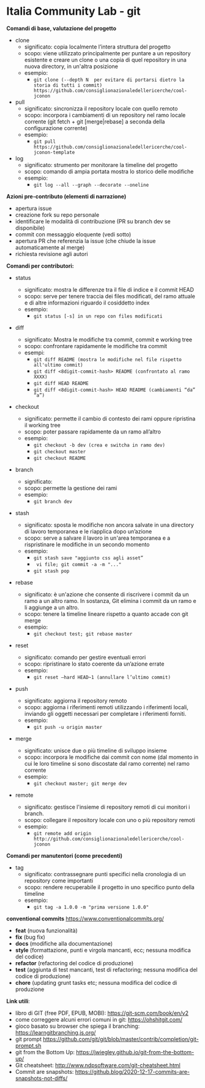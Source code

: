# Italia Community Lab - git
**Comandi di base, valutazione del progetto**
* clone
  * significato: copia localmente l’intera struttura del progetto 
  * scopo: viene utilizzato principalmente per puntare a un repository esistente e creare un clone o una copia di quel repository in una nuova directory, in un'altra posizione
  * esempio: 
    * ```git clone (--depth N  per evitare di portarsi dietro la storia di tutti i commit) https://github.com/consiglionazionaledellericerche/cool-jconon```
* pull
  * significato: sincronizza il repository locale con quello remoto
  * scopo:  incorpora i cambiamenti di un repository nel ramo locale corrente (git fetch + git [merge|rebase] a seconda della configurazione corrente)
  * esempio: 
    * ```git pull https://github.com/consiglionazionaledellericerche/cool-jconon-template```
* log
  * significato: strumento per monitorare la timeline del progetto
  * scopo: comando di ampia portata mostra lo storico delle modifiche
  * esempio: 
    * ```git log --all --graph --decorate --oneline```

**Azioni pre-contributo (elementi di narrazione)**
* apertura issue
* creazione fork su repo personale
* identificare le modalità di contribuzione (PR su branch dev se disponibile)
* commit con messaggio eloquente (vedi sotto)
* apertura PR che referenzia la issue (che chiude la issue automaticamente al merge)
* richiesta revisione agli autori

**Comandi per contributori:**
* status
  * significato: mostra le differenze tra il file di indice e il commit HEAD
  * scopo: serve per tenere traccia dei files modificati, del ramo attuale e di altre informazioni riguardo il cosiddetto index
  * esempio: 
    * ```git status [-s] in un repo con files modificati```
* diff
  * significato: Mostra le modifiche tra commit, commit e working tree
  * scopo: confrontare rapidamente le modifiche tra commit
  * esempi: 
    * ```git diff README (mostra le modifiche nel file rispetto all'ultimo commit)```
    * ```git diff <8digit-commit-hash> README (confrontato al ramo XXXX)```
    * ```git diff HEAD README```
    * ```git diff <8digit-commit-hash> HEAD README (cambiamenti “da” “a”)```

* checkout
  * significato: permette il cambio di contesto dei rami oppure ripristina il working tree
  * scopo: poter passare rapidamente da un ramo all’altro
  * esempio: 
    * ```git checkout -b dev (crea e switcha in ramo dev)```
    * ```git checkout master```
    * ```git checkout README```

* branch
  * significato: 
  * scopo: permette la gestione dei rami 
  * esempio: 
    * ```git branch dev```

* stash
  * significato: sposta le modifiche non ancora salvate in una directory di lavoro temporanea e le riapplica dopo un’azione
  * scopo: serve a salvare il lavoro in un'area temporanea e a rispristinare le modifiche in un secondo momento
  * esempio: 
     * ```git stash save "aggiunto css agli asset”```
     * ``` vi file; git commit -a -m "..."```
     * ```git stash pop```

* rebase
  * significato: è un'azione che consente di riscrivere i commit da un ramo a un altro ramo. In sostanza, Git elimina  i commit da un ramo e li aggiunge a un altro.
  * scopo: tenere la timeline lineare rispetto a quanto accade con git merge
  * esempio: 
    * ```git checkout test; git rebase master```
* reset
  * significato: comando per gestire eventuali errori
  * scopo: ripristinare lo stato coerente da un’azione errate
  * esempio: 
    * ```git reset –hard HEAD~1 (annullare l’ultimo commit)```
* push
  * significato: aggiorna il repository remoto
  * scopo: aggiorna i riferimenti remoti utilizzando i riferimenti locali, inviando gli oggetti necessari per completare i riferimenti forniti.
  * esempio: 
    * ```git push -u origin master```
* merge
  * significato: unisce due o più timeline di sviluppo insieme
  * scopo: incorpora le modifiche dai commit con nome (dal momento in cui le loro timeline si sono discostate dal ramo corrente) nel ramo corrente
  * esempio: 
    * ```git checkout master; git merge dev```
* remote
  * significato: gestisce l'insieme di repository remoti  di cui monitori i branch.
  * scopo: collegare il repository locale con uno o più repository remoti
  * esempio: 
    * ```git remote add origin http://github.com/consiglionazionaledellericerche/cool-jconon```

**Comandi per manutentori (come precedenti)**
* tag
  * significato: contrassegnare punti specifici nella cronologia di un repository come importanti
  * scopo: rendere recuperabile il progetto in uno specifico punto della timeline
  * esempio: 
    * ```git tag -a 1.0.0 -m "prima versione 1.0.0"```

 **conventional commits** https://www.conventionalcommits.org/
* **feat** (nuova funzionalità)
* **fix** (bug fix)
* **docs** (modifiche alla documentazione)
* **style** (formattazione, punti e virgola mancanti, ecc; nessuna modifica del codice)
* **refactor** (refactoring del codice di produzione)
* **test** (aggiunta di test mancanti, test di refactoring; nessuna modifica del codice di produzione)
* **chore** (updating grunt tasks etc; nessuna modifica del codice di produzione

**Link utili**:
* libro di GIT (free PDF, EPUB, MOBI): https://git-scm.com/book/en/v2 
* come correggere alcuni errori comuni in git: https://ohshitgit.com/ 
* gioco basato su browser che spiega il branching: https://learngitbranching.js.org/ 
* git prompt https://github.com/git/git/blob/master/contrib/completion/git-prompt.sh 
* git from the Bottom Up: https://jwiegley.github.io/git-from-the-bottom-up/ 
* Git cheatsheet: http://www.ndpsoftware.com/git-cheatsheet.html 
* Commit are snapshots: https://github.blog/2020-12-17-commits-are-snapshots-not-diffs/

